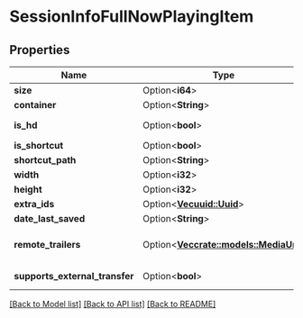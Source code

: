# SessionInfoFullNowPlayingItem

## Properties

Name | Type | Description | Notes
------------ | ------------- | ------------- | -------------
**size** | Option<**i64**> |  | [optional]
**container** | Option<**String**> |  | [optional]
**is_hd** | Option<**bool**> |  | [optional][readonly]
**is_shortcut** | Option<**bool**> |  | [optional]
**shortcut_path** | Option<**String**> |  | [optional]
**width** | Option<**i32**> |  | [optional]
**height** | Option<**i32**> |  | [optional]
**extra_ids** | Option<[**Vec<uuid::Uuid>**](uuid::Uuid.md)> |  | [optional]
**date_last_saved** | Option<**String**> |  | [optional]
**remote_trailers** | Option<[**Vec<crate::models::MediaUrl>**](MediaUrl.md)> | Gets or sets the remote trailers. | [optional]
**supports_external_transfer** | Option<**bool**> |  | [optional][readonly]

[[Back to Model list]](../README.md#documentation-for-models) [[Back to API list]](../README.md#documentation-for-api-endpoints) [[Back to README]](../README.md)


